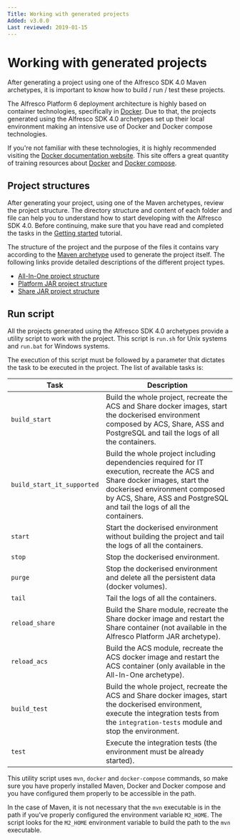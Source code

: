 ```yaml
---
Title: Working with generated projects
Added: v3.0.0
Last reviewed: 2019-01-15
---
```

# Working with generated projects

After generating a project using one of the Alfresco SDK 4.0 Maven archetypes, it is important to know how to build / run / test these projects.

The Alfresco Platform 6 deployment architecture is highly based on container technologies, specifically in 
[Docker](http://docs.alfresco.com/6.0/concepts/master-deploy.html). Due to that, the projects generated using the Alfresco SDK 4.0 archetypes set up their
local environment making an intensive use of Docker and Docker compose technologies.

If you're not familiar with these technologies, it is highly recommended visiting the [Docker documentation website](https://docs.docker.com). This site offers
a great quantity of training resources about [Docker](https://docs.docker.com/get-started/) and [Docker compose](https://docs.docker.com/compose/gettingstarted/).

## Project structures

After generating your project, using one of the Maven archetypes, review the project structure. The directory structure and content of each folder and file 
can help you to understand how to start developing with the Alfresco SDK 4.0. Before continuing, make sure that you have read and completed the tasks in the 
[Getting started](../getting-started.md) tutorial.

The structure of the project and the purpose of the files it contains vary according to the [Maven archetype](../mvn-archetypes.md) used to generate the project 
itself. The following links provide detailed descriptions of the different project types.

* [All-In-One project structure](structure-aio.md)
* [Platform JAR project structure](structure-platform.md)
* [Share JAR project structure](structure-share.md)

## Run script

All the projects generated using the Alfresco SDK 4.0 archetypes provide a utility script to work with the project. This script is `run.sh` for Unix systems
and `run.bat` for Windows systems.

The execution of this script must be followed by a parameter that dictates the task to be executed in the project. The list of available tasks is:

Task | Description
--- | ---
`build_start` | Build the whole project, recreate the ACS and Share docker images, start the dockerised environment composed by ACS, Share, ASS and PostgreSQL and tail the logs of all the containers.
`build_start_it_supported` | Build the whole project including dependencies required for IT execution, recreate the ACS and Share docker images, start the dockerised environment composed by ACS, Share, ASS and PostgreSQL and tail the logs of all the containers.
`start` | Start the dockerised environment without building the project and tail the logs of all the containers.
`stop` | Stop the dockerised environment.
`purge` | Stop the dockerised environment and delete all the persistent data (docker volumes).
`tail` | Tail the logs of all the containers.
`reload_share` | Build the Share module, recreate the Share docker image and restart the Share container (not available in the Alfresco Platform JAR archetype).
`reload_acs` | Build the ACS module, recreate the ACS docker image and restart the ACS container (only available in the All-In-One archetype).
`build_test` | Build the whole project, recreate the ACS and Share docker images, start the dockerised environment, execute the integration tests from the `integration-tests` module and stop the environment.
`test` | Execute the integration tests (the environment must be already started).

This utility script uses `mvn`, `docker` and `docker-compose` commands, so make sure you have properly installed Maven, Docker and Docker compose and you have 
configured them properly to be accessible in the path.

In the case of Maven, it is not necessary that the `mvn` executable is in the path if you've properly configured the environment variable `M2_HOME`. The script
looks for the `M2_HOME` environment variable to build the path to the `mvn` executable. 
